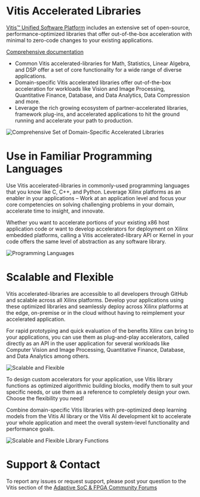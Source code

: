# Vitis Accelerated Libraries
[Vitis&trade; Unified Software Platform](https://www.xilinx.com/products/design-tools/vitis/vitis-platform.html) includes an extensive set of open-source, performance-optimized libraries that offer out-of-the-box acceleration with minimal to zero-code changes to your existing applications.

[Comprehensive documentation](https://docs.xilinx.com/r/en-US/Vitis_Libraries/index.html)

* Common Vitis accelerated-libraries for Math, Statistics, Linear Algebra, and DSP offer a set of core functionality for a wide range of diverse applications.
* Domain-specific Vitis accelerated libraries offer out-of-the-box acceleration for workloads like Vision and Image Processing, Quantitative Finance, Database, and Data Analytics, Data Compression and more.
* Leverage the rich growing ecosystem of partner-accelerated libraries, framework plug-ins, and accelerated applications to hit the ground running and accelerate your path to production.

![Comprehensive Set of Domain-Specific Accelerated Libraries](https://xilinx.github.io/Vitis_Libraries/_images/1569434411715.png)

# Use in Familiar Programming Languages
Use Vitis accelerated-libraries in commonly-used programming languages that you know like C, C++, and Python. Leverage Xilinx platforms as an enabler in your applications – Work at an application level and focus your core competencies on solving challenging problems in your domain, accelerate time to insight, and innovate.

Whether you want to accelerate portions of your existing x86 host application code or want to develop accelerators for deployment on Xilinx embedded platforms, calling a Vitis accelerated-library API or Kernel in your code offers the same level of abstraction as any software library.

![Programming Languages](https://xilinx.github.io/Vitis_Libraries/_images/1569434541001.png)

# Scalable and Flexible

Vitis accelerated-libraries are accessible to all developers through GitHub and scalable across all Xilinx platforms. Develop your applications using these optimized libraries and seamlessly deploy across Xilinx platforms at the edge, on-premise or in the cloud without having to reimplement your accelerated application.

For rapid prototyping and quick evaluation of the benefits Xilinx can bring to your applications, you can use them as plug-and-play accelerators, called directly as an API in the user application for several workloads like Computer Vision and Image Processing, Quantitative Finance, Database, and Data Analytics among others.

![Scalable and Flexible](https://xilinx.github.io/Vitis_Libraries/_images/1569434644122.png)

To design custom accelerators for your application, use Vitis library functions as optimized algorithmic building blocks, modify them to suit your specific needs, or use them as a reference to completely design your own. Choose the flexibility you need!

Combine domain-specific Vitis libraries with pre-optimized deep learning models from the Vitis AI library or the Vitis AI development kit to accelerate your whole application and meet the overall system-level functionality and performance goals.

![Scalable and Flexible Library Functions](https://xilinx.github.io/Vitis_Libraries/_images/1568760747007.png)

# Support & Contact
To report any issues or request support, please post your question to the Vitis section of the [Adaptive SoC & FPGA Community Forums](https://adaptivesupport.amd.com/s/topic/0TO2E000000YKXhWAO/vitis?language=en_US)
